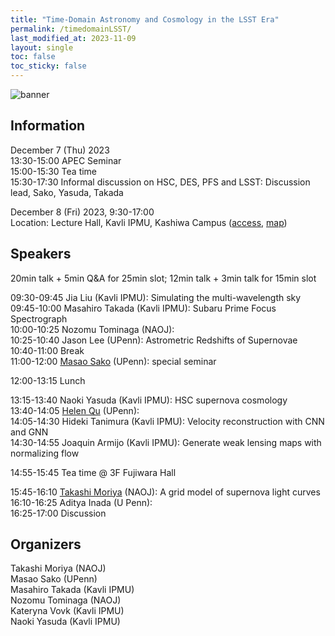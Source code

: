 ```yaml
---
title: "Time-Domain Astronomy and Cosmology in the LSST Era"
permalink: /timedomainLSST/
last_modified_at: 2023-11-09
layout: single
toc: false
toc_sticky: false
---
```


![banner](/_images/timd-dom-mj.png)



## Information
December 7 (Thu) 2023 \
13:30-15:00 APEC Seminar \
15:00-15:30 Tea time \
15:30-17:30 Informal discussion on HSC, DES, PFS and LSST: Discussion lead, Sako, Yasuda, Takada


December 8 (Fri) 2023, 9:30-17:00 \
Location: Lecture Hall, Kavli IPMU, Kashiwa Campus ([access](https://www.ipmu.jp/visitors/access-ipmu), [map](https://goo.gl/maps/hJHkry4p9yiNJfSV7)) 

## Speakers

20min talk + 5min Q&A for 25min slot; 12min talk + 3min talk for 15min slot

09:30-09:45 Jia Liu (Kavli IPMU): Simulating the multi-wavelength sky \
09:45-10:00 Masahiro Takada (Kavli IPMU): Subaru Prime Focus Spectrograph \
10:00-10:25 Nozomu Tominaga (NAOJ): \
10:25-10:40 Jason Lee (UPenn): Astrometric Redshifts of Supernovae \
10:40-11:00 Break\
11:00-12:00 [Masao Sako](https://www.sas.upenn.edu/~masao/Web/Home.html) (UPenn): special seminar

12:00-13:15 Lunch

13:15-13:40 Naoki Yasuda (Kavli IPMU): HSC supernova cosmology\
13:40-14:05 [Helen Qu](https://helenqu.com/) (UPenn):\
14:05-14:30 Hideki Tanimura (Kavli IPMU): Velocity reconstruction with CNN and GNN\
14:30-14:55 Joaquin Armijo (Kavli IPMU): Generate weak lensing maps with normalizing flow

14:55-15:45 Tea time @ 3F Fujiwara Hall

15:45-16:10 [Takashi Moriya](https://sci.nao.ac.jp/MEMBER/takashi.moriya/) (NAOJ): A grid model of supernova light curves\
16:10-16:25 Aditya Inada (U Penn):\
16:25-17:00 Discussion 


## Organizers
Takashi Moriya (NAOJ)\
Masao Sako (UPenn)\
Masahiro Takada (Kavli IPMU)\
Nozomu Tominaga (NAOJ)\
Kateryna Vovk (Kavli IPMU) \
Naoki Yasuda (Kavli IPMU)
